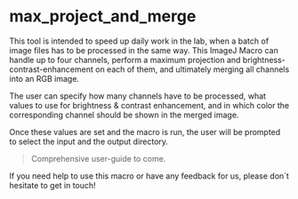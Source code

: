 # max_project_and_merge

This tool is intended to speed up daily work in the lab, when a batch of image files has to be processed in the same way.
This ImageJ Macro can handle up to four channels, perform a maximum projection and brightness-contrast-enhancement on each of them, 
and ultimately merging all channels into an RGB image. 

The user can specify how many channels have to be processed, what values to use for brightness & contrast enhancement, 
and in which color the corresponding channel should be shown in the merged image.

Once these values are set and the macro is run, the user will be prompted to select the input and the output directory.

> Comprehensive user-guide to come.

If you need help to use this macro or have any feedback for us, please don´t hesitate to get in touch!

